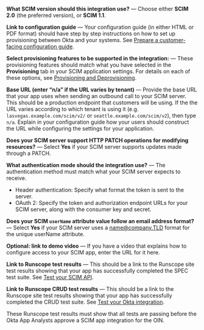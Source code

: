 **What SCIM version should this integration use?** &#8212; Choose either **SCIM 2.0** (the preferred version), or **SCIM 1.1**.

**Link to configuration guide** &#8212; Your configuration guide (in either HTML or PDF format) should have step by step instructions on how to set up provisioning between Okta and your systems. See [Prepare a customer-facing configuration guide](/docs/guides/submit-app/create-guide).

**Select provisioning features to be supported in the integration:** &#8212; These provisioning features should match what you have selected in the **Provisioning** tab in your SCIM application settings. For details on each of these options, see [Provisioning and Deprovisioning](https://help.okta.com/en/prod/okta_help_CSH.htm#ext_Provisioning_Deprovisioning_Overview).

**Base URL (enter “n/a” if the URL varies by tenant)** &#8212; Provide the base URL that your app uses when sending an outbound call to your SCIM server. This should be a production endpoint that customers will be using. If the the URL varies according to which tenant is using it (e.g. `lasvegas.example.com/scim/v2/` or `seattle.example.com/scim/v2`), then type `n/a`. Explain in your configuration guide how your users should construct the URL while configuring the settings for your application.

**Does your SCIM server support HTTP PATCH operations for modifying resources?** &#8212; Select **Yes** if your SCIM server supports updates made through a PATCH.

**What authentication mode should the integration use?** &#8212; The authentication method must match what your SCIM server expects to receive.

* Header authentication: Specify what format the token is sent to the server.
* OAuth 2: Specify the token and authorization endpoint URLs for your SCIM server, along with the consumer key and secret.

**Does your SCIM `userName` attribute value follow an email address format?** &#8212; Select **Yes** if your SCIM server uses a name@company.TLD format for the unique userName attribute.

**Optional: link to demo video** &#8212; If you have a video that explains how to configure access to your SCIM app, enter the URL for it here.

**Link to Runscope test results** &#8212; This should be a link to the Runscope site test results showing that your app has successfully completed the SPEC test suite. See [Test your SCIM API](docs/guides/build-provisioning-integration/test-scim-api/).

**Link to Runscope CRUD test results** &#8212; This should be a link to the Runscope site test results showing that your app has successfully completed the CRUD test suite. See [Test your Okta integration](/docs/guides/build-provisioning-integration/test-scim-app/).

These Runscope test results must show that all tests are passing before the Okta App Analysts approve a SCIM app integration for the OIN.
